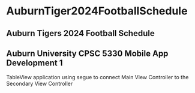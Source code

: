 # AuburnTiger2024FootballSchedule

## Auburn Tigers 2024 Football Schedule
## Auburn University CPSC 5330 Mobile App Development 1

TableView application using segue to connect Main View Controller to the Secondary View Controller
